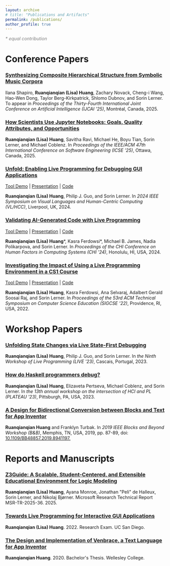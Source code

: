 ```yaml
---
layout: archive
# title: "Publications and Artifacts"
permalink: /publications/
author_profile: true
---
```


<span style="color:grey">_\* equal contribution_</span>

# Conference Papers

<h3><a href="/files/stg_ijcai25.pdf" target="_blank">Synthesizing Composite Hierarchical Structure from Symbolic Music Corpora</a></h3>

Ilana Shapiro, **Ruanqianqian (Lisa) Huang**, Zachary Novack, Cheng-i Wang, Hao-Wen Dong, Taylor Berg-Kirkpatrick, Shlomo Dubnov, and Sorin Lerner. To appear in _Proceedings of the Thirty-Fourth International Joint Conference on Artificial Intelligence (IJCAI '25)_, Montréal, Canada, 2025.

<h3><a href="/files/grounded_jupyter_icse25.pdf" target="_blank">How Scientists Use Jupyter Notebooks: Goals, Quality Attributes, and Opportunities</a></h3>

**Ruanqianqian (Lisa) Huang**, Savitha Ravi, Michael He, Boyu Tian, Sorin Lerner, and Michael Coblenz. In _Proceedings of the IEEE/ACM 47th International Conference on Software Engineering (ICSE '25)_, Ottawa, Canada, 2025.

<h3><a href="/files/unfold_vlhcc24.pdf" target="_blank">Unfold: Enabling Live Programming for Debugging GUI Applications</a></h3> 

[Tool Demo](https://youtu.be/qM6voCNccrA) | [Presentation](https://youtu.be/Qir-B50QFc0) | [Code](https://github.com/rlisahuang/unfold) 

**Ruanqianqian (Lisa) Huang**, Philip J. Guo, and Sorin Lerner. In _2024 IEEE Symposium on Visual Languages and Human-Centric Computing (VL/HCC)_, Liverpool, UK, 2024.

<h3><a href="/files/leap_chi24.pdf" target="_blank">Validating AI-Generated Code with Live Programming</a></h3>

[Tool Demo](https://youtu.be/uvourPE9uWU) | [Presentation](https://youtu.be/5NmrEaC37c0) | [Code](https://github.com/UCSD-PL/vscode/tree/leap)

**Ruanqianqian (Lisa) Huang**\*, Kasra Ferdowsi\*, Michael B. James, Nadia Polikarpova, and Sorin Lerner. In _Proceedings of the CHI Conference on Human Factors in Computing Systems (CHI ’24)_, Honolulu, HI, USA, 2024.


<h3><a href="/files/PB4Edu_SIGCSE22.pdf" target="_blank">Investigating the Impact of Using a Live Programming Environment in a CS1 Course</a></h3>

[Tool Demo](https://youtu.be/eXBXz23QYUA) | [Presentation](https://youtu.be/Y1V6oXlL3U4?si=Ce3e4opnefbeQen6) | [Code](https://github.com/ucsd-pl/vscode) 

**Ruanqianqian (Lisa) Huang**, Kasra Ferdowsi, Ana Selvaraj, Adalbert Gerald Soosai Raj, and Sorin Lerner. In _Proceedings of the 53rd ACM Technical Symposium on Computer Science Education (SIGCSE ’22)_, Providence, RI, USA, 2022.


# Workshop Papers

<h3><a href="/files/unfold.pdf" target="_blank">Unfolding State Changes via Live State-First Debugging</a></h3>

**Ruanqianqian (Lisa) Huang**, Philip J. Guo, and Sorin Lerner. In _the Ninth Workshop of Live Programming (LIVE '23)_, Cascais, Portugal, 2023.

<h3><a href="/files/plateau_23.pdf" target="_blank">How do Haskell programmers debug?</a></h3>

**Ruanqianqian (Lisa) Huang**, Elizaveta Pertseva, Michael Coblenz, and Sorin Lerner. In _the 13th annual workshop on the intersection of HCI and PL (PLATEAU '23)_, Pittsburgh, PA, USA, 2023.

<h3><a href="https://ieeexplore.ieee.org/document/8941197" target="_blank">A Design for Bidirectional Conversion between Blocks and Text for App Inventor</a></h3>

**Ruanqianqian Huang** and Franklyn Turbak. In _2019 IEEE Blocks and Beyond Workshop (B&B)_, Memphis, TN, USA, 2019, pp. 87-89, doi: [10.1109/BB48857.2019.8941197.](10.1109/BB48857.2019.8941197.)



# Reports and Manuscripts

<h3><a href="/files/z3guide_msr25.pdf" target="_blank">Z3Guide: A Scalable, Student-Centered, and Extensible Educational Environment for Logic Modeling</a></h3>

**Ruanqianqian (Lisa) Huang**, Ayana Monroe, Jonathan "Peli" de Halleux, Sorin Lerner, and Nikolaj Bjørner. Microsoft Research Technical Report MSR-TR-2025-36. 2025.


<h3><a href="/files/research_exam_report.pdf" target="_blank">Towards Live Programming for Interactive GUI Applications</a></h3>

**Ruanqianqian (Lisa) Huang**. 2022. Research Exam. UC San Diego.


<h3><a href="https://repository.wellesley.edu/object/ir1232" target="_blank">The Design and Implementation of Venbrace, a Text Language for App Inventor</a></h3>

**Ruanqianqian Huang**. 2020. Bachelor's Thesis. Wellesley College.


<!-- {% if author.googlescholar %}
  You can also find my articles on <u><a href="{{author.googlescholar}}">my Google Scholar profile</a>.</u>
  {% include base_path %}

  {% for post in site.publications reversed %}
    {% include archive-single.html %}
  {% endfor %}
{% endif %}

 -->
